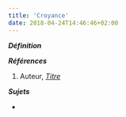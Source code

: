 ```yaml
---
title: 'Croyance'
date: 2018-04-24T14:46:46+02:00
---
```


***Définition*** 

>

***Références***

1. Auteur, <u>*Titre*</u>

***Sujets***

- 
